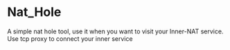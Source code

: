 # Nat_Hole
A simple nat hole tool, use it when you want to visit your Inner-NAT service. Use tcp proxy to connect your inner service
